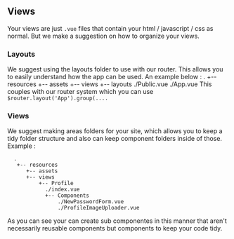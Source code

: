 ## Views

Your views are just `.vue` files that contain your html / javascript / css as normal. But we make a suggestion on how to organize your views.

### Layouts

We suggest using the layouts folder to use with our router. This allows you to easily understand how the app can be used. An example below :
 . +-- resources +-- assets +-- views +-- layouts ./Public.vue ./App.vue
 This couples with our router system which you can use `$router.layout('App').group(....`

### Views

We suggest making areas folders for your site, which allows you to keep a tidy folder structure and also can keep component folders inside of those. Example :

      .
       +-- resources
          +-- assets
          +-- views
              +-- Profile
                ./index.vue
                +-- Components
                    ./NewPasswordForm.vue
                    ./ProfileImageUploader.vue



As you can see your can create sub componentes in this manner that aren't necessarily reusable components but components to keep your code tidy.
